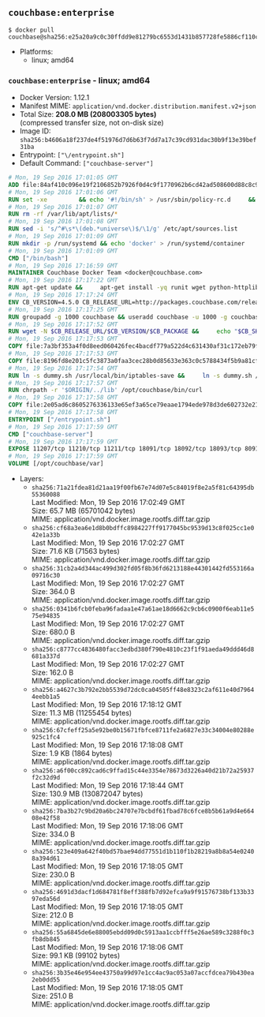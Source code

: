 ## `couchbase:enterprise`

```console
$ docker pull couchbase@sha256:e25a20a9c0c30ffdd9e81279bc6553d1431b857728fe5886cf110c7e163eef82
```

-	Platforms:
	-	linux; amd64

### `couchbase:enterprise` - linux; amd64

-	Docker Version: 1.12.1
-	Manifest MIME: `application/vnd.docker.distribution.manifest.v2+json`
-	Total Size: **208.0 MB (208003305 bytes)**  
	(compressed transfer size, not on-disk size)
-	Image ID: `sha256:b4606a18f237de4f51976d7d6b63f7dd7a17c39cd931dac30b9f13e39bef31ba`
-	Entrypoint: `["\/entrypoint.sh"]`
-	Default Command: `["couchbase-server"]`

```dockerfile
# Mon, 19 Sep 2016 17:01:05 GMT
ADD file:84af410c096e19f2106852b7926f0d4c9f1770962b6cd42ad508600d88c8c975 in / 
# Mon, 19 Sep 2016 17:01:06 GMT
RUN set -xe 		&& echo '#!/bin/sh' > /usr/sbin/policy-rc.d 	&& echo 'exit 101' >> /usr/sbin/policy-rc.d 	&& chmod +x /usr/sbin/policy-rc.d 		&& dpkg-divert --local --rename --add /sbin/initctl 	&& cp -a /usr/sbin/policy-rc.d /sbin/initctl 	&& sed -i 's/^exit.*/exit 0/' /sbin/initctl 		&& echo 'force-unsafe-io' > /etc/dpkg/dpkg.cfg.d/docker-apt-speedup 		&& echo 'DPkg::Post-Invoke { "rm -f /var/cache/apt/archives/*.deb /var/cache/apt/archives/partial/*.deb /var/cache/apt/*.bin || true"; };' > /etc/apt/apt.conf.d/docker-clean 	&& echo 'APT::Update::Post-Invoke { "rm -f /var/cache/apt/archives/*.deb /var/cache/apt/archives/partial/*.deb /var/cache/apt/*.bin || true"; };' >> /etc/apt/apt.conf.d/docker-clean 	&& echo 'Dir::Cache::pkgcache ""; Dir::Cache::srcpkgcache "";' >> /etc/apt/apt.conf.d/docker-clean 		&& echo 'Acquire::Languages "none";' > /etc/apt/apt.conf.d/docker-no-languages 		&& echo 'Acquire::GzipIndexes "true"; Acquire::CompressionTypes::Order:: "gz";' > /etc/apt/apt.conf.d/docker-gzip-indexes 		&& echo 'Apt::AutoRemove::SuggestsImportant "false";' > /etc/apt/apt.conf.d/docker-autoremove-suggests
# Mon, 19 Sep 2016 17:01:07 GMT
RUN rm -rf /var/lib/apt/lists/*
# Mon, 19 Sep 2016 17:01:08 GMT
RUN sed -i 's/^#\s*\(deb.*universe\)$/\1/g' /etc/apt/sources.list
# Mon, 19 Sep 2016 17:01:09 GMT
RUN mkdir -p /run/systemd && echo 'docker' > /run/systemd/container
# Mon, 19 Sep 2016 17:01:09 GMT
CMD ["/bin/bash"]
# Mon, 19 Sep 2016 17:16:59 GMT
MAINTAINER Couchbase Docker Team <docker@couchbase.com>
# Mon, 19 Sep 2016 17:17:22 GMT
RUN apt-get update &&     apt-get install -yq runit wget python-httplib2 chrpath     lsof lshw sysstat net-tools numactl  &&     apt-get autoremove && apt-get clean &&     rm -rf /var/lib/apt/lists/* /tmp/* /var/tmp/*
# Mon, 19 Sep 2016 17:17:24 GMT
ENV CB_VERSION=4.5.0 CB_RELEASE_URL=http://packages.couchbase.com/releases CB_PACKAGE=couchbase-server-enterprise_4.5.0-ubuntu14.04_amd64.deb CB_SHA256=441398302210c0d73f27bdab741b471fc9da116bf45f521b314345f04560716e PATH=/usr/local/sbin:/usr/local/bin:/usr/sbin:/usr/bin:/sbin:/bin:/opt/couchbase/bin:/opt/couchbase/bin/tools:/opt/couchbase/bin/install
# Mon, 19 Sep 2016 17:17:25 GMT
RUN groupadd -g 1000 couchbase && useradd couchbase -u 1000 -g couchbase -M
# Mon, 19 Sep 2016 17:17:52 GMT
RUN wget -N $CB_RELEASE_URL/$CB_VERSION/$CB_PACKAGE &&     echo "$CB_SHA256  $CB_PACKAGE" | sha256sum -c - &&     dpkg -i ./$CB_PACKAGE && rm -f ./$CB_PACKAGE
# Mon, 19 Sep 2016 17:17:53 GMT
COPY file:7a3bf353a4f0d8eed060426fec4bacdf779a522d4c631430af31c172eb79f95b in /etc/service/couchbase-server/run 
# Mon, 19 Sep 2016 17:17:53 GMT
COPY file:8196fd8e201c5fc3873a0faa3cec28b0d85633e363c0c5788434f5b9a81cfa5b in /usr/local/bin/ 
# Mon, 19 Sep 2016 17:17:54 GMT
RUN ln -s dummy.sh /usr/local/bin/iptables-save &&     ln -s dummy.sh /usr/local/bin/lvdisplay &&     ln -s dummy.sh /usr/local/bin/vgdisplay &&     ln -s dummy.sh /usr/local/bin/pvdisplay
# Mon, 19 Sep 2016 17:17:57 GMT
RUN chrpath -r '$ORIGIN/../lib' /opt/couchbase/bin/curl
# Mon, 19 Sep 2016 17:17:58 GMT
COPY file:2e05ad6c8605276336133e65ef3a65ce79eaae1794ede978d3de602732e217ac in / 
# Mon, 19 Sep 2016 17:17:58 GMT
ENTRYPOINT ["/entrypoint.sh"]
# Mon, 19 Sep 2016 17:17:59 GMT
CMD ["couchbase-server"]
# Mon, 19 Sep 2016 17:17:59 GMT
EXPOSE 11207/tcp 11210/tcp 11211/tcp 18091/tcp 18092/tcp 18093/tcp 8091/tcp 8092/tcp 8093/tcp 8094/tcp
# Mon, 19 Sep 2016 17:17:59 GMT
VOLUME [/opt/couchbase/var]
```

-	Layers:
	-	`sha256:71a21fdea81d21aa19f00fb67e74d07e5c84019f8e2a5f81c64395db55360088`  
		Last Modified: Mon, 19 Sep 2016 17:02:49 GMT  
		Size: 65.7 MB (65701042 bytes)  
		MIME: application/vnd.docker.image.rootfs.diff.tar.gzip
	-	`sha256:cf68a3ea6e1d8b0bdffc8984227ff9177045bc9539d13c8f025cc1e042e1a33b`  
		Last Modified: Mon, 19 Sep 2016 17:02:27 GMT  
		Size: 71.6 KB (71563 bytes)  
		MIME: application/vnd.docker.image.rootfs.diff.tar.gzip
	-	`sha256:31cb2a4d344ac499d302fd05f8b36fd6213188e44301442fd553166a09716c30`  
		Last Modified: Mon, 19 Sep 2016 17:02:27 GMT  
		Size: 364.0 B  
		MIME: application/vnd.docker.image.rootfs.diff.tar.gzip
	-	`sha256:0341b6fcb0feba96fadaa1e47a61ae18d6662c9cb6c0900f6eab11e575e94835`  
		Last Modified: Mon, 19 Sep 2016 17:02:27 GMT  
		Size: 680.0 B  
		MIME: application/vnd.docker.image.rootfs.diff.tar.gzip
	-	`sha256:c8777cc4836480facc3edbd380f790e4810c23f1f91aeda49ddd46d8681a337d`  
		Last Modified: Mon, 19 Sep 2016 17:02:27 GMT  
		Size: 162.0 B  
		MIME: application/vnd.docker.image.rootfs.diff.tar.gzip
	-	`sha256:a4627c3b792e2bb5539d72dc0ca04505ff48e8323c2af611e40d79644eebb1a5`  
		Last Modified: Mon, 19 Sep 2016 17:18:12 GMT  
		Size: 11.3 MB (11255454 bytes)  
		MIME: application/vnd.docker.image.rootfs.diff.tar.gzip
	-	`sha256:67cfeff25a5e92be0b15671fbfce8711fe2a6827e33c34004e80288e925c1fc4`  
		Last Modified: Mon, 19 Sep 2016 17:18:08 GMT  
		Size: 1.9 KB (1864 bytes)  
		MIME: application/vnd.docker.image.rootfs.diff.tar.gzip
	-	`sha256:a6f00cc892cad6c9ffad15c44e3354e78673d3226a40d21b72a25937f2c32d9d`  
		Last Modified: Mon, 19 Sep 2016 17:18:44 GMT  
		Size: 130.9 MB (130872047 bytes)  
		MIME: application/vnd.docker.image.rootfs.diff.tar.gzip
	-	`sha256:7ba3b27c9bd20a6bc24707e7bcbdf61fbad78c6fce8b5b61a9d4e66408e42f58`  
		Last Modified: Mon, 19 Sep 2016 17:18:06 GMT  
		Size: 334.0 B  
		MIME: application/vnd.docker.image.rootfs.diff.tar.gzip
	-	`sha256:523e409a642f40bd57bae94dd77551d1b110f1b28219a8b8a54e02408a394d61`  
		Last Modified: Mon, 19 Sep 2016 17:18:05 GMT  
		Size: 230.0 B  
		MIME: application/vnd.docker.image.rootfs.diff.tar.gzip
	-	`sha256:4691d3dacf1d684781f8eff388fb7d92efca9a9f91576738bf133b3397eda56d`  
		Last Modified: Mon, 19 Sep 2016 17:18:05 GMT  
		Size: 212.0 B  
		MIME: application/vnd.docker.image.rootfs.diff.tar.gzip
	-	`sha256:55a6845de6e88005ebdd09d0c5913aa1ccbfff5e26ae589c3288f0c3fb8db845`  
		Last Modified: Mon, 19 Sep 2016 17:18:06 GMT  
		Size: 99.1 KB (99102 bytes)  
		MIME: application/vnd.docker.image.rootfs.diff.tar.gzip
	-	`sha256:3b35e46e954ee43750a99d97e1cc4ac9ac053a07accfdcea79b430ea2eb0dd55`  
		Last Modified: Mon, 19 Sep 2016 17:18:05 GMT  
		Size: 251.0 B  
		MIME: application/vnd.docker.image.rootfs.diff.tar.gzip
